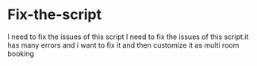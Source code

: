 # Fix-the-script
I need to fix the issues of this script
I need to fix the issues of this script.it has many errors and i want to fix it and then customize it as multi room booking
